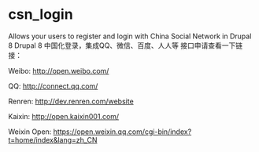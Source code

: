 # csn_login
Allows your users to register and login with China Social Network in Drupal 8
Drupal 8 中国化登录，集成QQ、微信、百度、人人等
接口申请查看一下链接：

Weibo: http://open.weibo.com/

QQ: http://connect.qq.com/

Renren: http://dev.renren.com/website

Kaixin: http://open.kaixin001.com/

Weixin Open: https://open.weixin.qq.com/cgi-bin/index?t=home/index&lang=zh_CN
